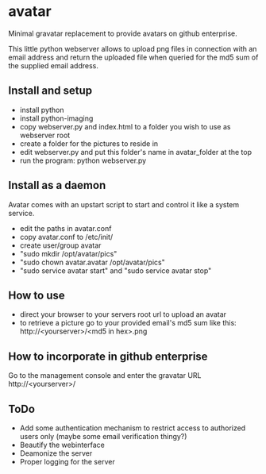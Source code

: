 avatar
======

Minimal gravatar replacement to provide avatars on github enterprise.

This little python webserver allows to upload png files in connection with an email address and return the uploaded file when queried for the md5 sum of the supplied email address.

Install and setup
-----------------

* install python
* install python-imaging
* copy webserver.py and index.html to a folder you wish to use as webserver root
* create a folder for the pictures to reside in
* edit webserver.py and put this folder's name in avatar_folder at the top
* run the program: python webserver.py

Install as a daemon
-------------------

Avatar comes with an upstart script to start and control it like a system service.

* edit the paths in avatar.conf
* copy avatar.conf to /etc/init/
* create user/group avatar
* "sudo mkdir /opt/avatar/pics"
* "sudo chown avatar.avatar /opt/avatar/pics"
* "sudo service avatar start" and "sudo service avatar stop"

How to use
----------

* direct your browser to your servers root url to upload an avatar
* to retrieve a picture go to your provided email's md5 sum like this: http://&lt;yourserver&gt;/&lt;md5 in hex&gt;.png

How to incorporate in github enterprise
---------------------------------------

Go to the management console and enter the gravatar URL http://&lt;yourserver&gt;/

ToDo
----

* Add some authentication mechanism to restrict access to authorized users only (maybe some email verification thingy?)
* Beautify the webinterface
* Deamonize the server
* Proper logging for the server

